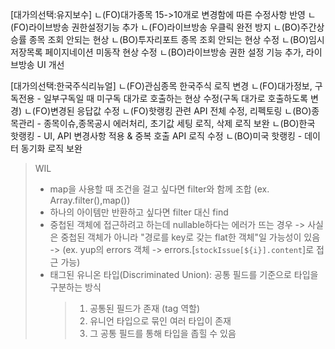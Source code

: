 [대가의선택:유지보수]
ㄴ(FO)대가종목 15->10개로 변경함에 따른 수정사항 반영
ㄴ(FO)라이브방송 권한설정기능 추가
ㄴ(FO)라이브방송 우클릭 완전 방지
ㄴ(BO)주간상승률 종목 조회 안되는 현상
ㄴ(BO)투자리포트 종목 조회 안되는 현상 수정
ㄴ(BO)임시저장목록 페이지네이션 미동작 현상 수정
ㄴ(BO)라이브방송 권한 설정 기능 추가, 라이브방송 UI 개선

[대가의선택:한국주식리뉴얼]
ㄴ(FO)관심종목 한국주식 로직 변경
ㄴ(FO)대가정보, 구독전용 - 일부구독일 때 미구독 대가로 호출하는 현상 수정(구독 대가로 호출하도록 변경)
ㄴ(FO)변경된 응답값 수정
ㄴ(FO)핫랭킹 관련 API 전체 수정, 리펙토링
ㄴ(BO)종목관리 - 종목이슈,종목공시 에러처리, 초기값 세팅 로직, 삭제 로직 보완
ㄴ(BO)한국 핫랭킹 - UI, API 변경사항 적용 & 중복 호출 API 로직 수정
ㄴ(BO)미국 핫랭킹 - 데이터 동기화 로직 보완

> WIL
>
> - map을 사용할 때 조건을 걸고 싶다면 filter와 함께 조합 (ex. Array.filter(),map())
> - 하나의 아이템만 반환하고 싶다면 filter 대신 find
> - 중첩된 객체에 접근하려고 하는데 nullable하다는 에러가 뜨는 경우 -> 사실은 중첩된 객체가 아니라 "경로를 key로 갖는 flat한 객체"일 가능성이 있음 -> (ex. yup의 errors 객체 -> errors.[`stockIssue[${i}].content`]로 접근 가능)
> - 태그된 유니온 타입(Discriminated Union): 공통 필드를 기준으로 타입을 구분하는 방식
>   > 1. 공통된 필드가 존재 (tag 역할)
>   > 2. 유니언 타입으로 묶인 여러 타입이 존재
>   > 3. 그 공통 필드를 통해 타입을 좁힐 수 있음
